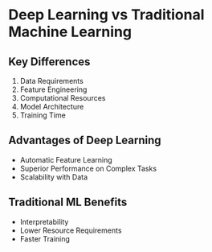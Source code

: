# Deep Learning vs Traditional Machine Learning

## Key Differences
1. Data Requirements
2. Feature Engineering
3. Computational Resources
4. Model Architecture
5. Training Time

## Advantages of Deep Learning
- Automatic Feature Learning
- Superior Performance on Complex Tasks
- Scalability with Data

## Traditional ML Benefits
- Interpretability
- Lower Resource Requirements
- Faster Training 